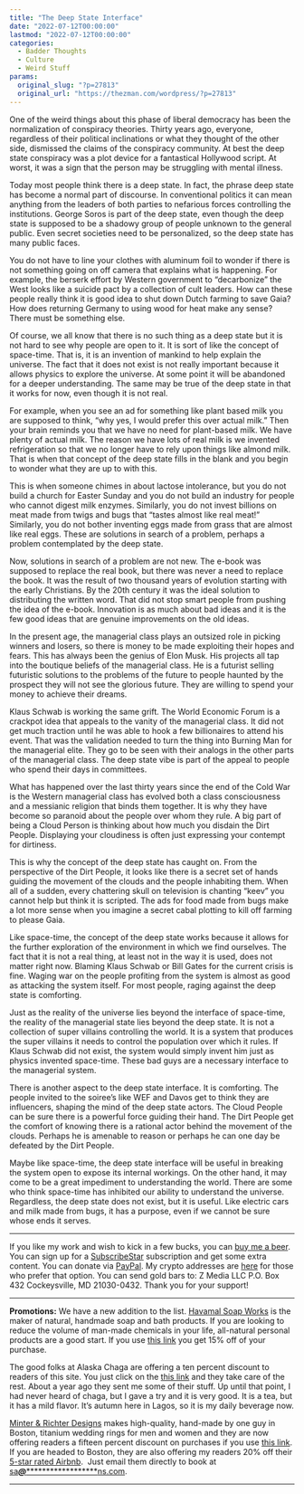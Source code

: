 ```yaml
---
title: "The Deep State Interface"
date: "2022-07-12T00:00:00"
lastmod: "2022-07-12T00:00:00"
categories:
  - Badder Thoughts
  - Culture
  - Weird Stuff
params:
  original_slug: "?p=27813"
  original_url: "https://thezman.com/wordpress/?p=27813"
---
```


One of the weird things about this phase of liberal democracy has been
the normalization of conspiracy theories. Thirty years ago, everyone,
regardless of their political inclinations or what they thought of the
other side, dismissed the claims of the conspiracy community. At best
the deep state conspiracy was a plot device for a fantastical Hollywood
script. At worst, it was a sign that the person may be struggling with
mental illness.

Today most people think there is a deep state. In fact, the phrase deep
state has become a normal part of discourse. In conventional politics it
can mean anything from the leaders of both parties to nefarious forces
controlling the institutions. George Soros is part of the deep state,
even though the deep state is supposed to be a shadowy group of people
unknown to the general public. Even secret societies need to be
personalized, so the deep state has many public faces.

You do not have to line your clothes with aluminum foil to wonder if
there is not something going on off camera that explains what is
happening. For example, the berserk effort by Western government to
“decarbonize” the West looks like a suicide pact by a collection of cult
leaders. How can these people really think it is good idea to shut down
Dutch farming to save Gaia? How does returning Germany to using wood for
heat make any sense? There must be something else.

Of course, we all know that there is no such thing as a deep state but
it is not hard to see why people are open to it. It is sort of like the
concept of space-time. That is, it is an invention of mankind to help
explain the universe. The fact that it does not exist is not really
important because it allows physics to explore the universe. At some
point it will be abandoned for a deeper understanding. The same may be
true of the deep state in that it works for now, even though it is not
real.

For example, when you see an ad for something like plant based milk you
are supposed to think, “why yes, I would prefer this over actual milk.”
Then your brain reminds you that we have no need for plant-based milk.
We have plenty of actual milk. The reason we have lots of real milk is
we invented refrigeration so that we no longer have to rely upon things
like almond milk. That is when that concept of the deep state fills in
the blank and you begin to wonder what they are up to with this.

This is when someone chimes in about lactose intolerance, but you do not
build a church for Easter Sunday and you do not build an industry for
people who cannot digest milk enzymes. Similarly, you do not invest
billions on meat made from twigs and bugs that “tastes almost like real
meat!” Similarly, you do not bother inventing eggs made from grass that
are almost like real eggs. These are solutions in search of a problem,
perhaps a problem contemplated by the deep state.

Now, solutions in search of a problem are not new. The e-book was
supposed to replace the real book, but there was never a need to replace
the book. It was the result of two thousand years of evolution starting
with the early Christians. By the 20th century it was the ideal solution
to distributing the written word. That did not stop smart people from
pushing the idea of the e-book. Innovation is as much about bad ideas
and it is the few good ideas that are genuine improvements on the old
ideas.

In the present age, the managerial class plays an outsized role in
picking winners and losers, so there is money to be made exploiting
their hopes and fears. This has always been the genius of Elon Musk. His
projects all tap into the boutique beliefs of the managerial class. He
is a futurist selling futuristic solutions to the problems of the future
to people haunted by the prospect they will not see the glorious future.
They are willing to spend your money to achieve their dreams.

Klaus Schwab is working the same grift. The World Economic Forum is a
crackpot idea that appeals to the vanity of the managerial class. It did
not get much traction until he was able to hook a few billionaires to
attend his event. That was the validation needed to turn the thing into
Burning Man for the managerial elite. They go to be seen with their
analogs in the other parts of the managerial class. The deep state vibe
is part of the appeal to people who spend their days in committees.

What has happened over the last thirty years since the end of the Cold
War is the Western managerial class has evolved both a class
consciousness and a messianic religion that binds them together. It is
why they have become so paranoid about the people over whom they rule. A
big part of being a Cloud Person is thinking about how much you disdain
the Dirt People. Displaying your cloudiness is often just expressing
your contempt for dirtiness.

This is why the concept of the deep state has caught on. From the
perspective of the Dirt People, it looks like there is a secret set of
hands guiding the movement of the clouds and the people inhabiting them.
When all of a sudden, every chattering skull on television is chanting
“keev” you cannot help but think it is scripted. The ads for food made
from bugs make a lot more sense when you imagine a secret cabal plotting
to kill off farming to please Gaia.

Like space-time, the concept of the deep state works because it allows
for the further exploration of the environment in which we find
ourselves. The fact that it is not a real thing, at least not in the way
it is used, does not matter right now. Blaming Klaus Schwab or Bill
Gates for the current crisis is fine. Waging war on the people profiting
from the system is almost as good as attacking the system itself. For
most people, raging against the deep state is comforting.

Just as the reality of the universe lies beyond the interface of
space-time, the reality of the managerial state lies beyond the deep
state. It is not a collection of super villains controlling the world.
It is a system that produces the super villains it needs to control the
population over which it rules. If Klaus Schwab did not exist, the
system would simply invent him just as physics invented space-time.
These bad guys are a necessary interface to the managerial system.

There is another aspect to the deep state interface. It is comforting.
The people invited to the soiree’s like WEF and Davos get to think they
are influencers, shaping the mind of the deep state actors. The Cloud
People can be sure there is a powerful force guiding their hand. The
Dirt People get the comfort of knowing there is a rational actor behind
the movement of the clouds. Perhaps he is amenable to reason or perhaps
he can one day be defeated by the Dirt People.

Maybe like space-time, the deep state interface will be useful in
breaking the system open to expose its internal workings. On the other
hand, it may come to be a great impediment to understanding the world.
There are some who think space-time has inhibited our ability to
understand the universe. Regardless, the deep state does not exist, but
it is useful. Like electric cars and milk made from bugs, it has a
purpose, even if we cannot be sure whose ends it serves.

------------------------------------------------------------------------

If you like my work and wish to kick in a few bucks, you can
<a href="https://www.buymeacoffee.com/mujolulu" rel="noopener"
target="_blank">buy me a beer</a>. You can sign up for a
<a href="https://www.subscribestar.com/the-z-blog" rel="noopener"
target="_blank">SubscribeStar</a> subscription and get some extra
content. You can donate via <a
href="https://www.paypal.com/donate/?cmd=_s-xclick&amp;hosted_button_id=UDAS2Q8JYA6CN&amp;source=url"
rel="noopener" target="_blank">PayPal</a>. My crypto addresses are
<a href="https://thezman.com/wordpress/?page_id=22713" rel="noopener"
target="_blank">here</a> for those who prefer that option. You can send
gold bars to: Z Media LLC P.O. Box 432 Cockeysville, MD 21030-0432.
Thank you for your support!

------------------------------------------------------------------------

**Promotions:** We have a new addition to the list.
<a href="https://havamalsoapworks.com/" rel="noopener"
target="_blank">Havamal Soap Works</a> is the maker of natural, handmade
soap and bath products. If you are looking to reduce the volume of
man-made chemicals in your life, all-natural personal products are a
good start. If you use
<a href="https://havamalsoapworks.com/discount/ZMAN" rel="noopener"
target="_blank">this link</a> you get 15% off of your purchase.

The good folks at Alaska Chaga are offering a ten percent discount to
readers of this site. You just click on the
<a href="https://alaskachaga.us/discount/ZMAN" rel="noopener noreferrer"
target="_blank">this link</a> and they take care of the rest. About a
year ago they sent me some of their stuff. Up until that point, I had
never heard of chaga, but I gave a try and it is very good. It is a tea,
but it has a mild flavor. It’s autumn here in Lagos, so it is my daily
beverage now.

<a href="https://www.minterandrichterdesigns.com/"
rel="noreferrer nofollow noopener" target="_blank">Minter &amp; Richter
Designs</a> makes high-quality, hand-made by one guy in Boston, titanium
wedding rings for men and women and they are now offering readers a
fifteen percent discount on purchases if you use
<a href="https://www.minterandrichterdesigns.com/discount/ZMAN"
rel="noreferrer nofollow noopener" target="_blank">this link</a>.
<span class="highlight"><span class="colour"><span class="font"><span class="size">If
you are headed to Boston, they are also offering my readers 20% off
their <a
href="https://www.airbnb.com/users/7988017/listings?user_id=7988017&amp;s=3"
rel="noopener noreferrer" target="_blank">5-star rated Airbnb</a>.  Just
email them directly to book at
<a href="mailto:sa***@*********************ns.com"
data-original-string="wM2ytQvu/uRDsr3tc+Rijg==cb7kZo0d74B7TZeDDCWs8aVMzOtx5/RH+ZhgY6dag0GiQugpHztx2tpVwjYBg/+qp/T"><span
class="apbct-email-encoder"
data-original-string="1+n5+ddIMp0J2X/wrDs3bg==cb7YnPOG62oJ6o22ATwUL83x7r3vp6qMsc0VDblFxdsjPJedS2/eRZLyOtiLNzuYCC9"
title="This contact has been encoded by Anti-Spam by CleanTalk. Click to decode. To finish the decoding make sure that JavaScript is enabled in your browser.">sa<span
class="apbct-blur">***</span>@<span
class="apbct-blur">*********************</span>ns.com</span></a>.</span></span></span></span>

------------------------------------------------------------------------
